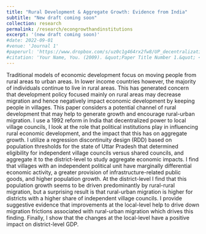 ```yaml
---
title: "Rural Development & Aggregate Growth: Evidence from India" 
subtitle: "New draft coming soon"
collection: research
permalink: /research/econgrowthandinstitutions
excerpt: '(new draft coming soon)'
#date: 2022-09-01
#venue: 'Journal 1'
#paperurl: 'https://www.dropbox.com/s/uz0c1g464rx2fw8/UP_decentralization.pdf?dl=1'
#citation: 'Your Name, You. (2009). &quot;Paper Title Number 1.&quot; <i>Journal 1</i>. 1(1).'
---
```


Traditional models of economic development focus on moving people from rural areas to urban areas.
In lower income countries however, the majority of individuals continue to live in rural areas. This
has generated concern that development policy focused mainly on rural areas may decrease migration
and hence negatively impact economic development by keeping people in villages. This paper considers
a potential channel of rural development that may help to generate growth and encourage rural-urban
migration. I use a 1992 reform in India that decentralized power to local village councils, I look at the role
that political institutions play in influencing rural economic development, and the impact that this has
on aggregate growth. I utilize a regression discontinuity design (RDD) based on population thresholds
for the state of Uttar Pradesh that determined eligibility for independent village councils versus shared
councils, and aggregate it to the district-level to study aggregate economic impacts. I find that villages
with an independent political unit have marginally differential economic activity, a greater provision of
infrastructure-related public goods, and higher population growth. At the district-level I find that this
population growth seems to be driven predominantly by rural-rural migration, but a surprising result is
that rural-urban migration is higher for districts with a higher share of independent village councils. I
provide suggestive evidence that improvements at the local-level help to drive down migration frictions
associated with rural-urban migration which drives this finding. Finally, I show that the changes at the
local-level have a positive impact on district-level GDP.
